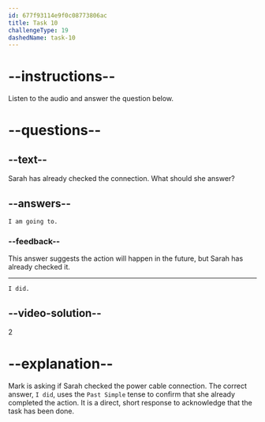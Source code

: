 ```yaml
---
id: 677f93114e9f0c08773806ac
title: Task 10
challengeType: 19
dashedName: task-10
---
```


<!-- (audio) Mark: If the power cable isn't connected securely, the computer won't turn on. Did you check that? -->

<!-- SPEAKING -->

# --instructions--

Listen to the audio and answer the question below.

# --questions--

## --text--

Sarah has already checked the connection. What should she answer?

## --answers--

`I am going to.`

### --feedback--

This answer suggests the action will happen in the future, but Sarah has already checked it.

---

`I did.`

## --video-solution--

2

# --explanation--

Mark is asking if Sarah checked the power cable connection. The correct answer, `I did`, uses the `Past Simple` tense to confirm that she already completed the action. It is a direct, short response to acknowledge that the task has been done.
